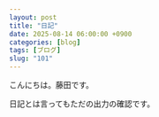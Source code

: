 ```yaml
---
layout: post
title: "日記"
date: 2025-08-14 06:00:00 +0900
categories: [blog]
tags: [ブログ]
slug: "101"
---
```


こんにちは。藤田です。

日記とは言ってもただの出力の確認です。
